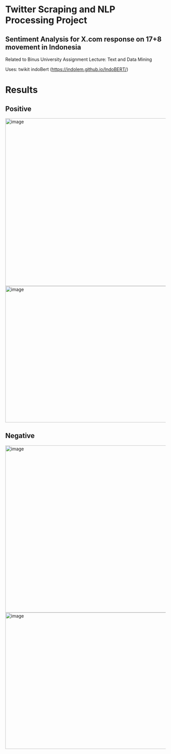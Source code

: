 # Twitter Scraping and NLP Processing Project
## Sentiment Analysis for X.com response on 17+8 movement in Indonesia 

Related to Binus University Assignment
Lecture: Text and Data Mining

Uses: 
twikit
indoBert (https://indolem.github.io/IndoBERT/)

# Results 
## Positive
<img width="576" height="525" alt="image" src="https://github.com/user-attachments/assets/95378bba-6c7a-4efa-be36-6db63f348c24" />
<img width="790" height="427" alt="image" src="https://github.com/user-attachments/assets/c3fce410-dc4b-4410-a99b-8148ee2b1d53" />

## Negative
<img width="554" height="523" alt="image" src="https://github.com/user-attachments/assets/0f311255-cc3e-4aab-91c0-41c9ff41a446" />
<img width="790" height="427" alt="image" src="https://github.com/user-attachments/assets/c10305ad-071b-498a-94f3-d7a25fd909f2" />
